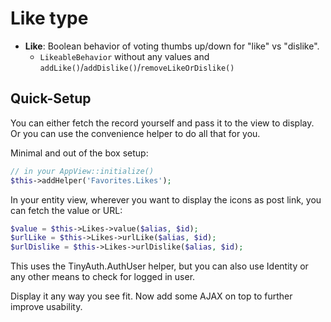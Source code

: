 # Like type

- **Like**: Boolean behavior of voting thumbs up/down for "like" vs "dislike".
    - `LikeableBehavior` without any values and `addLike()`/`addDislike()`/`removeLikeOrDislike()`

## Quick-Setup

You can either fetch the record yourself and pass it to the view to display.
Or you can use the convenience helper to do all that for you.

Minimal and out of the box setup:
```php
// in your AppView::initialize()
$this->addHelper('Favorites.Likes');
```

In your entity view, wherever you want to display the icons as post link, you can fetch the value or URL:
```php
$value = $this->Likes->value($alias, $id);
$urlLike = $this->Likes->urlLike($alias, $id);
$urlDislike = $this->Likes->urlDislike($alias, $id);
```
This uses the TinyAuth.AuthUser helper, but you can also use Identity or any other means to check for logged in user.

Display it any way you see fit.
Now add some AJAX on top to further improve usability.
